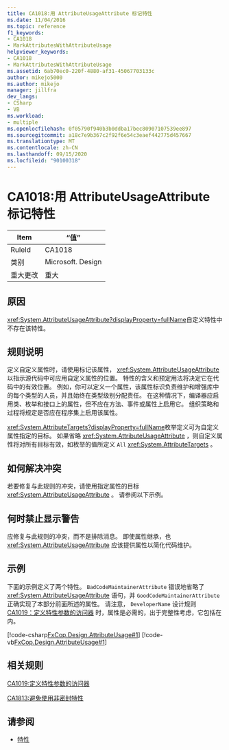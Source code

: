 ```yaml
---
title: CA1018:用 AttributeUsageAttribute 标记特性
ms.date: 11/04/2016
ms.topic: reference
f1_keywords:
- CA1018
- MarkAttributesWithAttributeUsage
helpviewer_keywords:
- CA1018
- MarkAttributesWithAttributeUsage
ms.assetid: 6ab70ec0-220f-4880-af31-45067703133c
author: mikejo5000
ms.author: mikejo
manager: jillfra
dev_langs:
- CSharp
- VB
ms.workload:
- multiple
ms.openlocfilehash: 0f05790f940b3b0ddba17bec80907107539ee897
ms.sourcegitcommit: a18c7e9b367c2f92f6e54c3eaef442775d457667
ms.translationtype: MT
ms.contentlocale: zh-CN
ms.lasthandoff: 09/15/2020
ms.locfileid: "90100318"
---
```

# <a name="ca1018-mark-attributes-with-attributeusageattribute"></a>CA1018:用 AttributeUsageAttribute 标记特性

|Item|“值”|
|-|-|
|RuleId|CA1018|
|类别|Microsoft. Design|
|重大更改|重大|

## <a name="cause"></a>原因
<xref:System.AttributeUsageAttribute?displayProperty=fullName>自定义特性中不存在该特性。

## <a name="rule-description"></a>规则说明
定义自定义属性时，请使用标记该属性， <xref:System.AttributeUsageAttribute> 以指示源代码中可应用自定义属性的位置。 特性的含义和预定用法将决定它在代码中的有效位置。 例如，你可以定义一个属性，该属性标识负责维护和增强库中的每个类型的人员，并且始终在类型级别分配责任。 在这种情况下，编译器应启用类、枚举和接口上的属性，但不应在方法、事件或属性上启用它。 组织策略和过程将规定是否应在程序集上启用该属性。

<xref:System.AttributeTargets?displayProperty=fullName>枚举定义可为自定义属性指定的目标。 如果省略 <xref:System.AttributeUsageAttribute> ，则自定义属性将对所有目标有效，如枚举的值所定义 `All` <xref:System.AttributeTargets> 。

## <a name="how-to-fix-violations"></a>如何解决冲突
若要修复与此规则的冲突，请使用指定属性的目标 <xref:System.AttributeUsageAttribute> 。 请参阅以下示例。

## <a name="when-to-suppress-warnings"></a>何时禁止显示警告
应修复与此规则的冲突，而不是排除消息。 即使属性继承，也 <xref:System.AttributeUsageAttribute> 应该提供属性以简化代码维护。

## <a name="example"></a>示例
下面的示例定义了两个特性。 `BadCodeMaintainerAttribute` 错误地省略了 <xref:System.AttributeUsageAttribute> 语句，并 `GoodCodeMaintainerAttribute` 正确实现了本部分前面所述的属性。 请注意， `DeveloperName` 设计规则 [CA1019：定义特性参数的访问器](../code-quality/ca1019.md) 时，属性是必需的，出于完整性考虑，它包括在内。

[!code-csharp[FxCop.Design.AttributeUsage#1](../code-quality/codesnippet/CSharp/ca1018-mark-attributes-with-attributeusageattribute_1.cs)]
[!code-vb[FxCop.Design.AttributeUsage#1](../code-quality/codesnippet/VisualBasic/ca1018-mark-attributes-with-attributeusageattribute_1.vb)]

## <a name="related-rules"></a>相关规则
[CA1019:定义特性参数的访问器](../code-quality/ca1019.md)

[CA1813:避免使用非密封特性](../code-quality/ca1813.md)

## <a name="see-also"></a>请参阅

- [特性](/dotnet/standard/design-guidelines/attributes)
